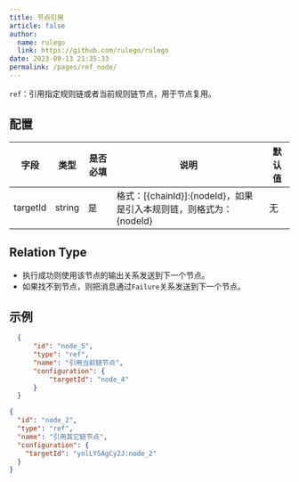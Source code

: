 ```yaml
---
title: 节点引用
article: false
author: 
  name: rulego
  link: https://github.com/rulego/rulego
date: 2023-09-13 21:35:33
permalink: /pages/ref_node/
---
```


`ref`：引用指定规则链或者当前规则链节点，用于节点复用。<Badge text="v0.24.0+"/>

## 配置

| 字段       | 类型     | 是否必填 | 说明                                              | 默认值 |
|----------|--------|------|-------------------------------------------------|-----|
| targetId | string | 是    | 格式：[{chainId}]:{nodeId}，如果是引入本规则链，则格式为：{nodeId} | 无   |

## Relation Type

- 执行成功则使用该节点的输出关系发送到下一个节点。
- 如果找不到节点，则把消息通过`Failure`关系发送到下一个节点。

## 示例

```json
  {
      "id": "node_5",
      "type": "ref",
      "name": "引用当前链节点",
      "configuration": {
          "targetId": "node_4"
      }
  }
```

```json
{
  "id": "node_2",
  "type": "ref",
  "name": "引用其它链节点",
  "configuration": {
    "targetId": "ynlLYSAgCy2J:node_2"
  }
}
```